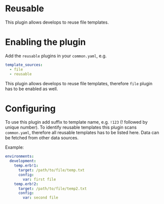 # Reusable

This plugin allows develops to reuse file templates.

# Enabling the plugin
Add the `reusable` plugins in your `common.yaml`, e.g.

```yaml
template_sources:
  - file
  - reusable
```

This plugin allows develops to reuse file templates, therefore `file` plugin has to be enabled as well.

# Configuring
To use this plugin add suffix to template name, e.g. `!123` (! followed by unique number). To identify reusable templates this plugin scans `common.yaml`, therefore all reusable templates has to be listed here. Data can be fetched from other data sources. 

Example:

```yaml
environments:
  development:
    temp.erb!1:
      target: /path/to/file/temp.txt
      config:
        var: first file
    temp.erb!2:
      target: /path/to/file/temp2.txt
      config:
        var: second file
```
